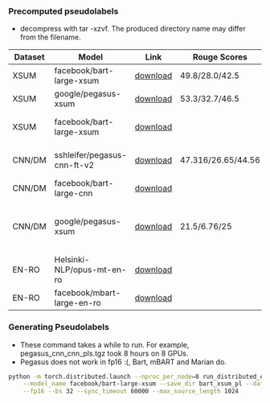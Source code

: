 ### Precomputed pseudolabels
+ decompress with tar -xzvf. The produced directory name may differ from the filename.

| Dataset | Model                       | Link                                                                                   | Rouge Scores       | Notes                                                                                                       
|---------|-----------------------------|----------------------------------------------------------------------------------------|--------------------|-------------------------------------------------------------------------------------------------------------
| XSUM    | facebook/bart-large-xsum    | [download](https://s3.amazonaws.com/datasets.huggingface.co/pseudo/xsum/bart_xsum_pl.tgz)          | 49.8/28.0/42.5     |                                                                                                             
| XSUM    | google/pegasus-xsum         | [download](https://s3.amazonaws.com/datasets.huggingface.co/pseudo/xsum/pegasus_xsum.tgz)          | 53.3/32.7/46.5     |                                                                                                             
| XSUM    | facebook/bart-large-xsum    | [download](https://s3.amazonaws.com/datasets.huggingface.co/pseudo/xsum/xsum_pl2_bart.tgz)         |                   | Bart pseudolabels filtered to those with Rouge2 > 10.0 w GT                                                 
| CNN/DM  | sshleifer/pegasus-cnn-ft-v2 | [download](https://s3.amazonaws.com/datasets.huggingface.co/pseudo/cnn_dm/pegasus_cnn_cnn_pls.tgz) | 47.316/26.65/44.56 | do not worry about the fact that train.source is one line shorter.                                          
| CNN/DM  | facebook/bart-large-cnn     | [download](https://s3.amazonaws.com/datasets.huggingface.co/pseudo/cnn_dm/cnn_bart_pl.tgz)         |                    | 5K (2%) are missing, there should be 282173                                                                 
| CNN/DM  | google/pegasus-xsum         | [download](https://s3.amazonaws.com/datasets.huggingface.co/pseudo/cnn_dm/pegasus_xsum_on_cnn.tgz) | 21.5/6.76/25       | extra labels for xsum distillation  Used max_source_length=512, (and all other pegasus-xsum configuration). 
| EN-RO   | Helsinki-NLP/opus-mt-en-ro  | [download](https://s3.amazonaws.com/datasets.huggingface.co/pseudo/wmt_en_ro/opus_mt_en_ro.tgz) |       |  
| EN-RO   | facebook/mbart-large-en-ro  | [download](https://s3.amazonaws.com/datasets.huggingface.co/pseudo/wmt_en_ro/mbart_large_en_ro.tgz) |       |  

### Generating Pseudolabels
+ These command takes a while to run. For example,  pegasus_cnn_cnn_pls.tgz took 8 hours on 8 GPUs.
+ Pegasus does not work in fp16 :(, Bart, mBART and Marian do.

```bash                                                                                       
python -m torch.distributed.launch --nproc_per_node=8 run_distributed_eval.py \
    --model_name facebook/bart-large-xsum --save_dir bart_xsum_pl --data_dir xsum \
    --fp16 --bs 32 --sync_timeout 60000 --max_source_length 1024
```

